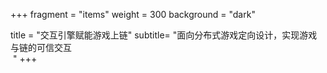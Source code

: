 +++
fragment = "items"
weight = 300
background = "dark"

title = "交互引擎赋能游戏上链"
subtitle= "面向分布式游戏定向设计，实现游戏与链的可信交互<br/>&nbsp;"
+++


